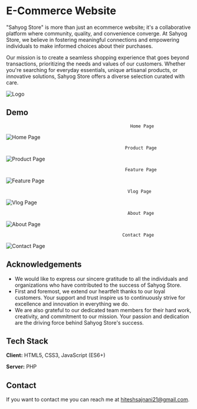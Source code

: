 
# E-Commerce Website

"Sahyog Store" is more than just an ecommerce website; it's a collaborative platform where community, quality, and convenience converge. At Sahyog Store, we believe in fostering meaningful connections and empowering individuals to make informed choices about their purchases.

Our mission is to create a seamless shopping experience that goes beyond transactions, prioritizing the needs and values of our customers. Whether you're searching for everyday essentials, unique artisanal products, or innovative solutions, Sahyog Store offers a diverse selection curated with care.


![Logo](https://i.postimg.cc/PfbqD4YS/logo-no-background.png)


## Demo
                                                   Home Page
![Home Page](https://i.postimg.cc/x8sDRc01/Home-Page.jpg)

                                                 Product Page
![Product Page](https://i.postimg.cc/jdCGTqxy/Product-Page.jpg)

                                                 Feature Page
![Feature Page](https://i.postimg.cc/x8XgwCvC/Feature-Page.jpg)

                                                  Vlog Page
![Vlog Page](https://i.postimg.cc/fy15DNCv/Vlog-Page.jpg)

                                                  About Page
![About Page](https://i.postimg.cc/gJnTWNdm/About-Page.jpg)

                                                Contact Page
![Contact Page](https://i.postimg.cc/6przJFvd/Contact-Page.jpg)
## Acknowledgements

 - We would like to express our sincere gratitude to all the individuals and organizations who have contributed to the success of Sahyog Store.
 - First and foremost, we extend our heartfelt thanks to our loyal customers. Your support and trust inspire us to continuously strive for excellence and innovation in everything we do.
 - We are also grateful to our dedicated team members for their hard work, creativity, and commitment to our mission. Your passion and dedication are the driving force behind Sahyog Store's success.


## Tech Stack

**Client:** HTML5, CSS3, JavaScript (ES6+)

**Server:** PHP

## Contact

If you want to contact me you can reach me at hiteshsajnani21@gmail.com.
